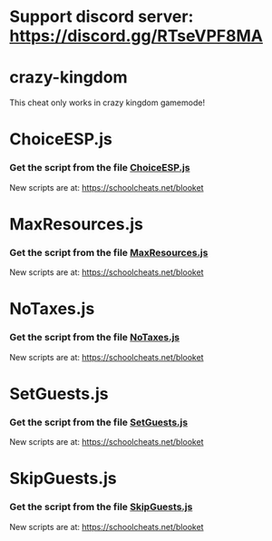 # **Support discord server: https://discord.gg/RTseVPF8MA**

# crazy-kingdom

This cheat only works in crazy kingdom gamemode!

# ChoiceESP.js

### Get the script from the file [ChoiceESP.js](https://raw.githubusercontent.com/glixzzy/blooket-hack/main/crazy-kingdom/ChoiceESP.js)

New scripts are at:
https://schoolcheats.net/blooket

# MaxResources.js

### Get the script from the file [MaxResources.js](https://raw.githubusercontent.com/glixzzy/blooket-hack/main/crazy-kingdom/MaxResources.js)

New scripts are at:
https://schoolcheats.net/blooket

# NoTaxes.js

### Get the script from the file [NoTaxes.js](https://raw.githubusercontent.com/glixzzy/blooket-hack/main/crazy-kingdom/NoTaxes.js)

New scripts are at:
https://schoolcheats.net/blooket

# SetGuests.js

### Get the script from the file [SetGuests.js](https://raw.githubusercontent.com/glixzzy/blooket-hack/main/crazy-kingdom/SetGuests.js)

New scripts are at:
https://schoolcheats.net/blooket

# SkipGuests.js

### Get the script from the file [SkipGuests.js](https://raw.githubusercontent.com/glixzzy/blooket-hack/main/crazy-kingdom/SkipGuests.js)

New scripts are at:
https://schoolcheats.net/blooket
